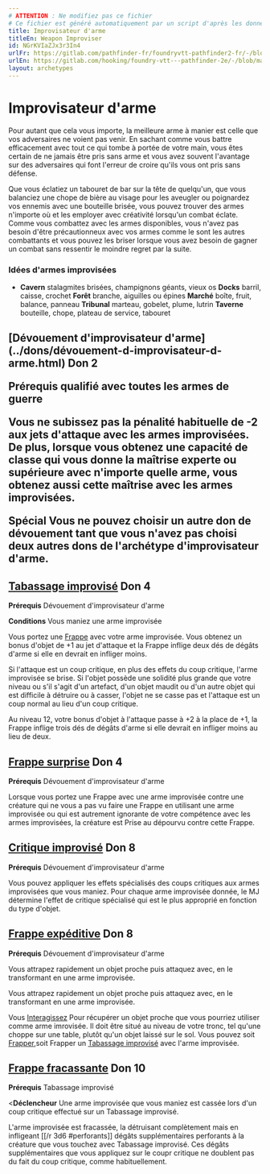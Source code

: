 ```yaml
---
# ATTENTION : Ne modifiez pas ce fichier
# Ce fichier est généré automatiquement par un script d'après les données du module Foundry VTT officiel et de sa traduction
title: Improvisateur d'arme
titleEn: Weapon Improviser
id: NGrKVIaZJx3r3In4
urlFr: https://gitlab.com/pathfinder-fr/foundryvtt-pathfinder2-fr/-/blob/master/data/archetypes/NGrKVIaZJx3r3In4.htm
urlEn: https://gitlab.com/hooking/foundry-vtt---pathfinder-2e/-/blob/master/packs/data/archetypes.db/weapon-improviser.json
layout: archetypes
---
```

# Improvisateur d'arme

Pour autant que cela vous importe, la meilleure arme à manier est celle que vos adversaires ne voient pas venir. En sachant comme vous battre efficacement avec tout ce qui tombe à portée de votre main, vous êtes certain de ne jamais être pris sans arme et vous avez souvent l'avantage sur des adversaires qui font l'erreur de croire qu'ils vous ont pris sans défense.

Que vous éclatiez un tabouret de bar sur la tête de quelqu'un, que vous balanciez une chope de bière au visage pour les aveugler ou poignardez vos ennemis avec une bouteille brisée, vous pouvez trouver des armes n'importe où et les employer avec créativité lorsqu'un combat éclate. Comme vous combattez avec les armes disponibles, vous n'avez pas besoin d'être précautionneux avec vos armes comme le sont les autres combattants et vous pouvez les briser lorsque vous avez besoin de gagner un combat sans ressentir le moindre regret par la suite.

### Idées d'armes improvisées

- **Cavern** stalagmites brisées, champignons géants, vieux os
**Docks** barril, caisse, crochet
**Forêt** branche, aiguilles ou épines
**Marché** boîte, fruit, balance, panneau
**Tribunal** marteau, gobelet, plume, lutrin
**Taverne** bouteille, chope, plateau de service, tabouret

<h2 style="text-align: left;">[Dévouement d'improvisateur d'arme](../dons/dévouement-d-improvisateur-d-arme.html) Don 2

**Prérequis** qualifié avec toutes les armes de guerre

Vous ne subissez pas la pénalité habituelle de -2 aux jets d'attaque avec les armes improvisées. De plus, lorsque vous obtenez une capacité de classe qui vous donne la maîtrise experte ou supérieure avec n'importe quelle arme, vous obtenez aussi cette maîtrise avec les armes improvisées.

**Spécial** Vous ne pouvez choisir un autre don de dévouement tant que vous n'avez pas choisi deux autres dons de l'archétype d'improvisateur d'arme.

## [Tabassage improvisé](../dons/tabassage-improvisé.html) Don 4

**Prérequis** Dévouement d'improvisateur d'arme

**Conditions** Vous maniez une arme improvisée

Vous portez une [Frappe](../actions/frapper.html) avec votre arme improvisée. Vous obtenez un bonus d'objet de +1 au jet d'attaque et la Frappe inflige deux dés de dégâts d'arme si elle en devrait en infliger moins.

Si l'attaque est un coup critique, en plus des effets du coup critique, l'arme improvisée se brise. Si l'objet possède une solidité plus grande que votre niveau ou s'il s'agit d'un artefact, d'un objet maudit ou d'un autre objet qui est difficile à détruire ou à casser, l'objet ne se casse pas et l'attaque est un coup normal au lieu d'un coup critique.

Au niveau 12, votre bonus d'objet à l'attaque passe à +2 à la place de +1, la Frappe inflige trois dés de dégâts d'arme si elle devrait en infliger moins au lieu de deux.

## [Frappe surprise](../dons/frappe-surprise.html) Don 4

**Prérequis** Dévouement d'improvisateur d'arme

Lorsque vous portez une <a class="entity-link" data-pack="pf2e.actionspf2e" data-id="VjxZFuUXrCU94MWR" draggable="true">Frappe</a> avec une arme improvisée contre une créature qui ne vous a pas vu faire une Frappe en utilisant une arme improvisée ou qui est autrement ignorante de votre compétence avec les armes improvisées, la créature est <a class="entity-link" data-pack="pf2e.conditionitems" data-id="AJh5ex99aV6VTggg" draggable="true"><i class="fas fa-book-open"></i>Prise au dépourvu</a> contre cette Frappe.

## [Critique improvisé](../dons/critique-improvisé.html) Don 8

**Prérequis** Dévouement d'improvisateur d'arme

Vous pouvez appliquer les effets spécialisés des coups critiques aux armes improvisées que vous maniez. Pour chaque arme improvisée donnée, le MJ détermine l'effet de critique spécialisé qui est le plus approprié en fonction du type d'objet.

## [Frappe expéditive](../dons/frappe-expéditive.html) Don 8

**Prérequis** Dévouement d'improvisateur d'arme

Vous attrapez rapidement un objet proche puis attaquez avec, en le transformant en une arme improvisée.

Vous attrapez rapidement un objet proche puis attaquez avec, en le transformant en une arme improvisée.

Vous [Interagissez](../actions/interagir.html) Pour récupérer un objet proche que vous pourriez utiliser comme arme imrovisée. Il doit être situé au niveau de votre tronc, tel qu'une choppe sur une table, plutôt qu'un objet laissé sur le sol. Vous pouvez soit [Frapper](../actions/frapper.html),soit Frapper un [Tabassage improvisé](../dons/tabassage-improvisé.html) avec l'arme improvisée.

## [Frappe fracassante](../dons/frappe-fracassante.html) Don 10

**Prérequis** Tabassage improvisé

<**Déclencheur** Une arme improvisée que vous maniez est cassée lors d'un coup critique effectué sur un Tabassage improvisé.

L'arme improvisée est fracassée, la détruisant complètement mais en infligeant [[/r 3d6 #perforants]] dégâts supplémentaires perforants à la créature que vous touchez avec Tabassage improvisé. Ces dégâts supplémentaires que vous appliquez sur le coupr critique ne doublent pas du fait du coup critique, comme habituellement.
